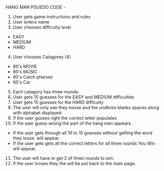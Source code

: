 HANG MAN PSUEDO CODE -
1. User gets game instructions and rules
2. User enters name
3. User chooses difficulty level
* EASY
* MEDIUM
* HARD
4. User chooses Catagorey (4)
* 80's MOVIE
* 80's MUSIC
* 80's Catch pharses
* 80's Car 
5. Each catagory has three rounds. 
6. User gets 10 guesses for the EASY and MEDIUM difficulties
7. User gets 15 guesses for the HARD difficulty 
8. The user will only see they noose and the undlines blanks spaces along with alphabet displayed 
9. If the user gusses right the correct letter populates
10. If the user guess wrong the part of the hang man appears.
* If the user gets through all 10 to 15 guesses without getting the word they loose. will appear. 
* If the user gets gets all the correct letters for all three rounds You Win will appear. 
11. The user will have to get 2 of three rounds to win.
12. if the user looses they the will be put back to the main page. 
